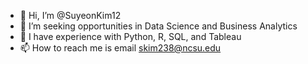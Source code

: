 - 👋 Hi, I’m @SuyeonKim12
- 👀 I’m seeking opportunities in Data Science and Business Analytics
- 💞️ I have experience with Python, R, SQL, and Tableau
- 📫 How to reach me is email skim238@ncsu.edu

<!---
SuyeonKim12/SuyeonKim12 is a ✨ special ✨ repository because its `README.md` (this file) appears on your GitHub profile.
You can click the Preview link to take a look at your changes.
--->
